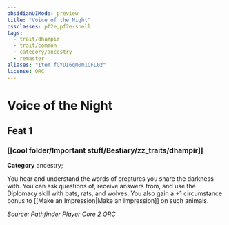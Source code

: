 ```yaml
---
obsidianUIMode: preview
title: "Voice of the Night"
cssclasses: pf2e,pf2e-spell
tags:
  - trait/dhampir
  - trait/common
  - category/ancestry
  - remaster
aliases: "Item.fGYDI6qm0m1CFL0z"
license: ORC
---
```

# Voice of the Night
## Feat 1
### [[cool folder/Important stuff/Bestiary/zz_traits/dhampir]]

**Category** ancestry; 




You hear and understand the words of creatures you share the darkness with. You can ask questions of, receive answers from, and use the Diplomacy skill with bats, rats, and wolves. You also gain a +1 circumstance bonus to [[Make an Impression|Make an Impression]] on such animals.

*Source: Pathfinder Player Core 2*
*ORC*